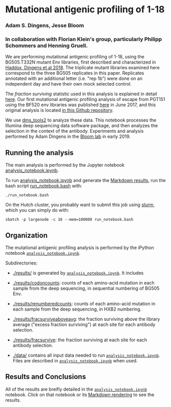 # Mutational antigenic profiling of 1-18
### Adam S. Dingens, Jesse Bloom
### In collaboration with Florian Klein's group, particularly Philipp Schommers and Henning Gruell.

We are performing mutational antigenic profiling of 1-18, using the BG505.T332N mutant Env libraries, first described and characterized in [Haddox, Dingens et al 2018](https://elifesciences.org/articles/34420). The triplicate mutant libraries examined here correspond to the three BG505 replicates in this paper. Replicates annotated with an additional letter (i.e. "rep 1b") were done on an independent day and have their own mock selected control. 

The _fraction surviving_ statistic used in this analysis is explained in detail [here](https://jbloomlab.github.io/dms_tools2/fracsurvive.html). Our first mutational antigenic profiling analysis of escape from PGT151 using the BF520 env libraries was published [here](http://dx.doi.org/10.1016/j.chom.2017.05.003) in June 2017, and this original analysis is located [in this Github repository](https://github.com/adingens/BF520_MutationalAntigenicProfiling_PGT151).

We use [dms_tools2](https://jbloomlab.github.io/dms_tools2/) to analyze these data. This notebook processes the Illumina deep sequencing data software package, and then analyzes the selection in the context of the antibody. Experiments and analysis performed by Adam Dingens in the [Bloom lab](http://research.fhcrc.org/bloom/en.html) in early 2019. 

## Running the analysis
The main analysis is performed by the Jupyter notebook [analysis_notebook.ipynb](analysis_notebook.ipynb).

To run [analysis_notebook.ipynb](analysis_notebook.ipynb) and generate the [Markdown results](results/analysis_notebook.md), run the bash script [run_notebook.bash](run_notebook.bash) with:

    ./run_notebook.bash

On the Hutch cluster, you probably want to submit this job using [slurm](https://slurm.schedmd.com/), which you can simply do with:

    sbatch -p largenode -c 16 --mem=100000 run_notebook.bash


## Organization
The mutational antigenic profiling analysis is performed by the iPython notebook [`analysis_notebook.ipynb`](analysis_notebook.ipynb).

Subdirectories:

 * [./results/](results) is generated by [`analysis_notebook.ipynb`](analysis_notebook.ipynb). It includes

  - [./results/codoncounts](results/codoncounts): counts of each amino-acid mutation in each sample from the deep sequencing, in sequential numbering of BG505 Env.

  - [./results/renumberedcounts](results/renumberedcounts): counts of each amino-acid mutation in each sample from the deep sequencing, in HXB2 numbering.

  - [./results/fracsurviveaboveavg](results/fracsurviveaboveavg): the fraction surviving above the library average ("excess fraction surviving") at each site for each antibody selection.

  - [./results/fracsurvive](results/fracsurvive): the fraction surviving at each site for each antibody selection.
   
 * [./data/](data) contains all input data needed to run [`analysis_notebook.ipynb`](analysis_notebook.ipynb). Files are described in [`analysis_notebook.ipynb`](analysis_notebook.ipynb) when used. 


## Results and Conclusions
All of the results are breifly detailed in the [`analysis_notebook.ipynb`](analysis_notebook.ipynb) notebook.
Click on that notebook or its [Markdown rendering](results/analysis_notebook.md) to see the results.
